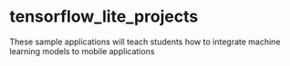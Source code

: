 # tensorflow_lite_projects

These sample applications will teach students how to integrate machine learning models to mobile applications

